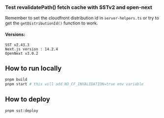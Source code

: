 ### Test revalidatePath() fetch cache with SSTv2 and open-next

Remember to set the cloudfront distribution id in `server-helpers.ts` or try to get the `getDistributionId()` function to work.

#### Versions:

```
SST v2.43.3
Next.js version : 14.2.4
OpenNext v3.0.2
```

## How to run locally

```bash
pnpm build
pnpm start # this will add NO_CF_INVALIDATION=true env variable
```

## How to deploy

```bash
pnpm sst:deploy
```

